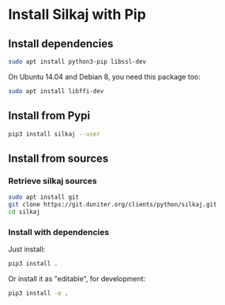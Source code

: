 # Install Silkaj with Pip

## Install dependencies

```bash
sudo apt install python3-pip libssl-dev
```

On Ubuntu 14.04 and Debian 8, you need this package too:
```bash
sudo apt install libffi-dev
```

## Install from Pypi

```bash
pip3 install silkaj --user
```

## Install from sources

### Retrieve silkaj sources
```bash
sudo apt install git
git clone https://git.duniter.org/clients/python/silkaj.git
cd silkaj
```

### Install with dependencies

Just install:
```bash
pip3 install .
```

Or install it as "editable", for development:
```bash
pip3 install -e .
```

